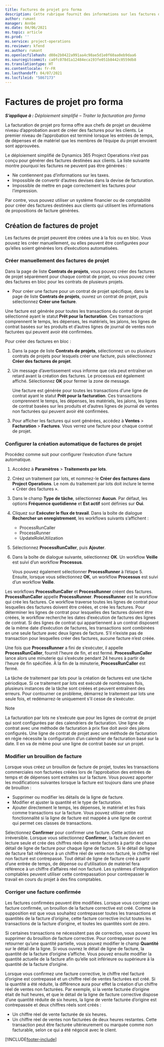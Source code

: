 ```yaml
---
title: Factures de projet pro forma
description: Cette rubrique fournit des informations sur les factures de projet pro forma dans Project Operations.
author: rumant
manager: Annbe
ms.date: 04/06/2021
ms.topic: article
ms.prod: ''
ms.service: project-operations
ms.reviewer: kfend
ms.author: rumant
ms.openlocfilehash: d08e2b0422a991aa4c98ae5d1e0f60aa0eb9daa6
ms.sourcegitcommit: ca0fc078d1a12484eca193fe051b8442c0559db8
ms.translationtype: HT
ms.contentlocale: fr-FR
ms.lasthandoff: 04/07/2021
ms.locfileid: "5867173"
---
```

# <a name="proforma-project-pnvoices"></a>Factures de projet pro forma

_**S’applique à :** Déploiement simplifié – Traiter la facturation pro forma_

La facturation de projet pro forma offre aux chefs de projet un deuxième niveau d’approbation avant de créer des factures pour les clients. Le premier niveau de l’approbation est terminé lorsque les entrées de temps, de dépenses et de matériel que les membres de l’équipe du projet envoient sont approuvées.

Le déploiement simplifié de Dynamics 365 Project Operations n’est pas conçu pour générer des factures destinées aux clients. La liste suivante montre pourquoi les factures ne peuvent pas être générées :

- Ne contiennent pas d’informations sur les taxes.
- Impossible de convertir d’autres devises dans la devise de facturation.
- Impossible de mettre en page correctement les factures pour l’impression.

Par contre, vous pouvez utiliser un système financier ou de comptabilité pour créer des factures destinées aux clients qui utilisent les informations de propositions de facture générées.

## <a name="creating-project-invoices"></a>Création de factures de projet

Les factures de projet peuvent être créées une à la fois ou en bloc. Vous pouvez les créer manuellement, ou elles peuvent être configurées pour qu’elles soient générées lors d’exécutions automatisées.

### <a name="manually-create-project-invoices"></a>Créer manuellement des factures de projet 

Dans la page de liste **Contrats de projets**, vous pouvez créer des factures de projet séparément pour chaque contrat de projet, ou vous pouvez créer des factures en bloc pour les contrats de plusieurs projets.

   - Pour créer une facture pour un contrat de projet spécifique, dans la page de liste **Contrats de projets**, ouvrez un contrat de projet, puis sélectionnez **Créer une facture**.

   Une facture est générée pour toutes les transactions du contrat de projet sélectionné ayant le statut **Prêt pour la facturation**. Ces transactions comprennent le temps, les dépenses, les matériels, les jalons, les lignes de contrat basées sur les produits et d’autres lignes de journal de ventes non facturées qui peuvent avoir été confirmées.

Pour créer des factures en bloc :

1. Dans la page de liste **Contrats de projets**, sélectionnez un ou plusieurs contrats de projets pour lesquels créer une facture, puis sélectionnez **Créer des factures de projet**.
2. Un message d’avertissement vous informe que cela peut entraîner un retard avant la création des factures. Le processus est également affiché. Sélectionnez **OK** pour fermer la zone de message.

   Une facture est générée pour toutes les transactions d’une ligne de contrat ayant le statut **Prêt pour la facturation**. Ces transactions comprennent le temps, les dépenses, les matériels, les jalons, les lignes de contrat basées sur les produits et d’autres lignes de journal de ventes non facturées qui peuvent avoir été confirmées.

3. Pour afficher les factures qui sont générées, accédez à **Ventes** \> **Facturation** \> **Factures**. Vous verrez une facture pour chaque contrat de projet.

### <a name="set-up-automated-creation-of-project-invoices"></a>Configurer la création automatique de factures de projet 

Procédez comme suit pour configurer l’exécution d’une facture automatique.

1. Accédez à **Paramètres** \> **Traitements par lots**.
2. Créez un traitement par lots, et nommez-le **Créer des factures dans Project Operations**. Le nom du traitement par lots doit inclure le terme « Créer des factures ».
3. Dans le champ **Type de tâche**, sélectionnez **Aucun**. Par défaut, les options **Fréquence quotidienne** et **Est actif** sont définies sur **Oui**.
4. Cliquez sur **Exécuter le flux de travail**. Dans la boîte de dialogue **Rechercher un enregistrement**, les workflows suivants s’affichent :

    - ProcessRunCaller
    - ProcessRunner
    - UpdateRoleUtilization

5. Sélectionnez **ProcessRunCaller**, puis **Ajouter**.
6. Dans la boîte de dialogue suivante, sélectionnez **OK**. Un workflow **Veille** est suivi d’un workflow **Processus**.

    Vous pouvez également sélectionner **ProcessRunner** à l’étape 5. Ensuite, lorsque vous sélectionnez **OK**, un workflow **Processus** est suivi d’un workflow **Veille**.

Les workflows **ProcessRunCaller** et **ProcessRunner** créent des factures. **ProcessRunCaller** appelle **ProcessRunner**. **ProcessRunner** est le workflow qui crée les factures. Ce workflow traverse toutes les lignes de contrat pour lesquelles des factures doivent être créées, et crée les factures. Pour déterminer les lignes de contrat pour lesquelles des factures doivent être créées, le workflow recherche les dates d’exécution de factures des lignes de contrat. Si des lignes de contrat qui appartiennent à un contrat disposent de la même date d’exécution de factures, les transactions sont combinées en une seule facture avec deux lignes de facture. S’il n’existe pas de transaction pour lesquelles créer des factures, aucune facture n’est créée.

Une fois que **ProcessRunner** a fini de s’exécuter, il appelle **ProcessRunCaller**, fournit l’heure de fin, et est fermé. **ProcessRunCaller** lance alors une minuterie qui s’exécute pendant 24 heures à partir de l’heure de fin spécifiée. À la fin de la minuterie, **ProcessRunCaller** est fermé.

La tâche de traitement par lots pour la création de factures est une tâche périodique. Si ce traitement par lots est exécuté de nombreuses fois, plusieurs instances de la tâche sont créées et peuvent entraînent des erreurs. Pour contourner ce problème, démarrez le traitement par lots une seule fois, et redémarrez-le uniquement s’il cesse de s’exécuter.

> [!NOTE]
> La facturation par lots ne s’exécute que pour les lignes de contrat de projet qui sont configurées par des calendriers de facturation. Une ligne de contrat avec une méthode de facturation à prix fixe doit avoir des jalons configurés. Une ligne de contrat de projet avec une méthode de facturation en régie nécessite la configuration d’un calendrier de facturation basé sur la date. Il en va de même pour une ligne de contrat basée sur un projet.      
 
### <a name="edit-a-draft-invoice"></a>Modifier un brouillon de facture

Lorsque vous créez un brouillon de facture de projet, toutes les transactions commerciales non facturées créées lors de l’approbation des entrées de temps et de dépenses sont extraites sur la facture. Vous pouvez apporter les modifications suivantes lorsque la facture est toujours dans une phase de brouillon :

- Supprimer ou modifier les détails de la ligne de facture.
- Modifier et ajuster la quantité et le type de facturation.
- Ajouter directement le temps, les dépenses, le matériel et les frais comme transactions sur la facture. Vous pouvez utiliser cette fonctionnalité si la ligne de facture est mappée à une ligne de contrat qui permet ces classes de transactions.

Sélectionnez **Confirmer** pour confirmer une facture. Cette action est irréversible. Lorsque vous sélectionnez **Confirmer**, la facture devient en lecture seule et crée des chiffres réels de vente facturés à partir de chaque détail de ligne de facture pour chaque ligne de facture. Si le détail de ligne de facture fait référence à un chiffre réel de vente non facturé, le chiffre réel non facturé est contrepassé. Tout détail de ligne de facture créé à partir d’une entrée de temps, de dépense ou d’utilisation de matériel fera référence à un chiffre d’affaires réel non facturé. Les systèmes d’intégration comptables peuvent utiliser cette contrepassation pour contrepasser le travail en cours du projet à des fins comptables.

### <a name="correct-a-confirmed-invoice"></a>Corriger une facture confirmée

Les factures confirmées peuvent être modifiées. Lorsque vous corrigez une facture confirmée, un brouillon de la facture corrective est créé. Comme la supposition est que vous souhaitez contrepasser toutes les transactions et quantités de la facture d’origine, cette facture corrective inclut toutes les transactions de la facture d’origine, et toutes les quantités sont de zéro.

Si certaines transactions ne nécessitent pas de correction, vous pouvez les supprimer du brouillon de facture corrective. Pour contrepasser ou ne retourner qu’une quantité partielle, vous pouvez modifier le champ **Quantité** sur le détail de la ligne. Si vous ouvrez le détail de ligne de facture, la quantité de la facture d’origine s’affiche. Vous pouvez ensuite modifier la quantité actuelle de la facture afin qu’elle soit inférieure ou supérieure à la quantité de la facture d’origine.

Lorsque vous confirmez une facture corrective, le chiffre réel facturé d’origine est contrepassé et un chiffre réel de ventes facturées est créé. Si la quantité a été réduite, la différence aura pour effet la création d’un chiffre réel de ventes non facturées. Par exemple, si la vente facturée d’origine était de huit heures, et que le détail de la ligne de facture corrective dispose d’une quantité réduite de six heures, la ligne de vente facturée d’origine est contrepassée et deux chiffres réels sont créés :

- Un chiffre réel de vente facturée de six heures.
- Un chiffre réel de ventes non facturées de deux heures restantes. Cette transaction peut être facturée ultérieurement ou marquée comme non facturable, selon ce qui a été négocié avec le client.



[!INCLUDE[footer-include](../../includes/footer-banner.md)]

